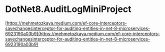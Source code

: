 # DotNet8.AuditLogMiniProject
[https://mehmetozkaya.medium.com/ef-core-interceptors-savechangesinterceptor-for-auditing-entities-in-net-8-microservices-6923190a03b9](https://mehmetozkaya.medium.com/ef-core-interceptors-savechangesinterceptor-for-auditing-entities-in-net-8-microservices-6923190a03b9)
